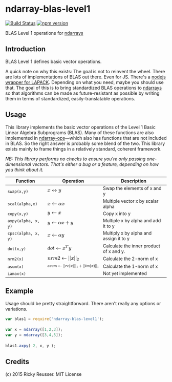 # ndarray-blas-level1

[![Build Status](https://travis-ci.org/scijs/ndarray-blas-level1.svg?branch=master)](https://travis-ci.org/scijs/ndarray-blas-level1) [![npm version](https://badge.fury.io/js/ndarray-blas-level1.svg)](http://badge.fury.io/js/ndarray-blas-level1)

BLAS Level 1 operations for [ndarrays](https://github.com/scijs/ndarray)

## Introduction

BLAS Level 1 defines basic vector operations.

A quick note on why this exists: The goal is not to reinvent the wheel. There are lots of implementations of BLAS out there. Even for JS. There's a [nodejs wrapper for LAPACK](https://www.npmjs.com/package/lapack). Depending on what you need, maybe you should use that. The goal of this is to bring standardized BLAS operations to [ndarrays](https://github.com/scijs/ndarray) so that algorithms can be made as future-resistant as possible by writing them in terms of standardized, easily-translatable operations.

## Usage

This library implements the basic vector operations of the Level 1 Basic Linear Algebra Subprograms (BLAS). Many of these functions are also implemented in [ndarray-ops](https://github.com/scijs/ndarray-ops)—which also has functions that are not included in BLAS. So the right answer is probably some blend of the two. This library exists mainly to frame things in a relatively standard, coherent framework.

*NB: This library performs no checks to ensure you're only passing one-dimensional vectors. That's either a bug or a feature, depending on how you think about it.*

| Function | Operation | Description |
| -------- | --------- | ----------- |
| `swap(x,y)` | ![swap](/docs/images/swap.png) | Swap the elements of x and y |
| `scal(alpha,x)` | ![scal](/docs/images/scal.png) | Multiple vector x by scalar alpha |
| `copy(x,y)` | ![copy](/docs/images/copy.png) | Copy x into y |
| `axpy(alpha, x, y)` | ![axpy](/docs/images/axpy.png) | Multiple x by alpha and add it to y |
| `cpsc(alpha, x, y)` | ![cpsc](/docs/images/cpsc.png) | Multiply x by alpha and assign it to y |
| `dot(x,y)` | ![dot](/docs/images/dot.png) | Calculate the inner product of x and y. |
| `nrm2(x)` | ![nrm2](/docs/images/nrm2.png) | Calculate the 2-norm of x |
| `asum(x)` | ![asum](/docs/images/asum.png) | Calculate the 1-norm of x |
| `iamax(x)` |  | Not yet implemented |


## Example

Usage should be pretty straightforward. There aren't really any options or variations.

```javascript
var blas1 = require('ndarray-blas-level1');

var x = ndarray([1,2,3]);
var y = ndarray([3,4,5]);

blas1.axpy( 2, x, y );
```





## Credits
(c) 2015 Ricky Reusser. MIT License
